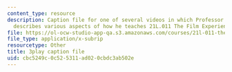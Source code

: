 ```yaml
---
content_type: resource
description: Caption file for one of several videos in which Professor David Thorburn
  describes various aspects of how he teaches 21L.011 The Film Experience.
file: https://ol-ocw-studio-app-qa.s3.amazonaws.com/courses/21l-011-the-film-experience-fall-2013/cbc5249c0c525311ad020cbdc3ab502e_tg_1R6CDIa0.vtt
file_type: application/x-subrip
resourcetype: Other
title: 3play caption file
uid: cbc5249c-0c52-5311-ad02-0cbdc3ab502e
---
```

